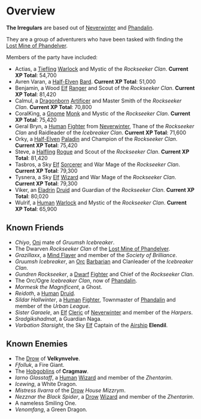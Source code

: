 # Overview

**The Irregulars** are based out of [Neverwinter] and [Phandalin].

They are a group of adventurers who have been tasked with finding the [Lost Mine of Phandelver].

Members of the party have included:

- Actias, a [Tiefling] [Warlock] and Mystic of the *Rockseeker Clan*. **Current XP Total**: 54,700
- Avren Varan, a [Half-Elven] [Bard]. **Current XP Total**: 51,000
- Benjamin, a Wood [Elf] [Ranger] and Scout of the *Rockseeker Clan*. **Current XP Total**: 81,420
- Calmul, a [Dragonborn] [Artificer] and Master Smith of the *Rockseeker Clan*. **Current XP Total**: 70,800
- CoralKing, a [Gnome] [Monk] and Mystic of the *Rockseeker Clan*. **Current XP Total**: 75,420
- Geral Bryn, a [Human] [Fighter] from [Neverwinter], Thane of the *Rockseeker Clan* and Raidleader of the *Icebreaker Clan*. **Current XP Total**: 71,600
- Orky, a [Half-Elven] [Paladin] and Champion of the *Rockseeker Clan*. **Current XP Total**: 75,420
- Steve, a [Halfling] [Rogue] and Scout of the *Rockseeker Clan*. **Current XP Total**: 81,420
- Tasbros, a Sky [Elf] [Sorcerer] and War Mage of the *Rockseeker Clan*. **Current XP Total**: 79,300
- Tysnera, a Sky [Elf] [Wizard] and War Mage of the *Rockseeker Clan*. **Current XP Total**: 79,300
- Viker, an [Eladrin] [Druid] and Guardian of the *Rockseeker Clan*. **Current XP Total**: 80,020
- Wulrif, a [Human] [Warlock] and Mystic of the *Rockseeker Clan*. **Current XP Total**: 65,900

## Known Friends

- *Chiyo*, [Oni] mate of *Gruumsh Icebreaker*.
- The Dwarven *Rockseeker Clan* of the [Lost Mine of Phandelver].
- *Grazillaxx*, a [Mind Flayer] and member of the *Society of Brilliance*.
- *Gruumsh Icebreaker*, an [Orc] [Barbarian] and Clanleader of the *Icebreaker Clan*.
- *Gundren Rockseeker*, a [Dwarf] [Fighter] and Chief of the *Rockseeker Clan*.
- The Orc/Ogre *Icebreaker Clan*, now of [Phandalin].
- *Mormesk the Magnificent*, a Ghost.
- *Reidoth*, a [Human] [Druid].
- *Sildar Hallwinter*, a [Human] [Fighter], Townmaster of [Phandalin] and member of the *Urban League*.
- *Sister Garaele*, an [Elf] [Cleric] of [Neverwinter] and member of the *Harpers*.
- *Sradgikshadmat*, a Guardian Naga.
- *Varbation Starsight*, the Sky [Elf] Captain of the [Airship] **Elendil**.

## Known Enemies

- The [Drow] of **Velkynvelve**.
- *Ffolluk*, a Fire Giant.
- The [Hobgoblins] of **Cragmaw**.
- *Iarno Glasstaff*, a [Human] [Wizard] and member of the *Zhentarim*.
- *Icewing*, a White Dragon.
- *Mistress Ilvarra* of the [Drow] *House Mizzrym*.
- *Nezznar the Black Spider*, a [Drow] [Wizard] and member of the *Zhentarim*.
- A nameless Smiling One.
- *Venomfang*, a Green Dragon.

[Neverwinter]: ../background/urbs.md
[Phandalin]: https://www.dndbeyond.com/sources/lmop/phandalin#Part2Phandalin
[Tiefling]: ../background/tiefling.md
[Warlock]: ../game/classes.md#warlock
[Bard]: ../game/classes.md#bard
[Elf]: ../background/elves.md
[Ranger]: ../game/classes.md#ranger
[Dragonborn]: ../background/dragonborn.md
[Artificer]: ../game/classes.md#artificer
[Gnome]: ../background/gnomes.md
[Monk]: ../game/classes.md#monk
[Human]: ../background/humans.md
[Fighter]: ../game/classes.md#fighter
[Half-Elven]: ../background/elves.md#half-elf
[Paladin]: ../game/classes.md#paladin
[Halfling]: ../background/halflings.md
[Rogue]: ../game/classes.md#rogue
[Sorcerer]: ../game/classes.md#sorcerer
[Wizard]: ../game/classes.md#wizard
[Eladrin]: https://www.dndbeyond.com/races/1026386-eladrin
[Druid]: ../game/classes.md#druid
[Lost Mine of Phandelver]: https://www.dndbeyond.com/sources/lmop
[Drow]: ../background/drow.md
[Cleric]: ../game/classes.md#cleric
[Oni]: https://www.dndbeyond.com/monsters/16971-oni
[Orc]: https://www.dndbeyond.com/races/1026398-orc
[Dwarf]: ../background/dwarves.md
[Barbarian]: ../game/classes.md#barbarian
[Airship]: https://www.dndbeyond.com/equipment/airship
[Hobgoblins]: https://www.dndbeyond.com/races/1026393-hobgoblin
[Mind Flayer]: https://www.dndbeyond.com/monsters/17104-mind-flayer
